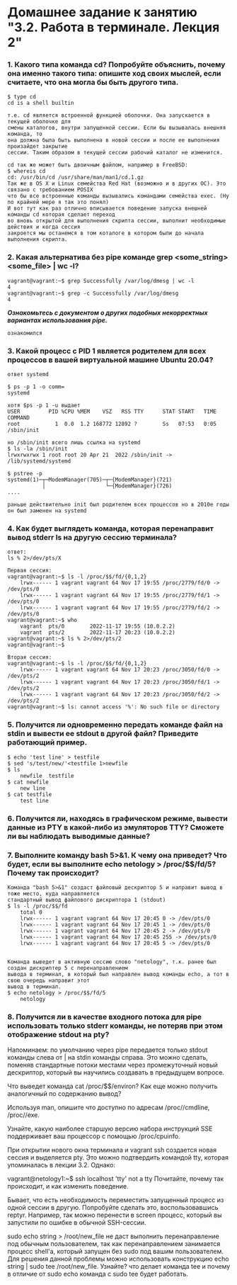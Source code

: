 # Домашнее задание к занятию "3.2. Работа в терминале. Лекция 2"

### 1. Какого типа команда cd? Попробуйте объяснить, почему она именно такого типа: опишите ход своих мыслей, если считаете, что она могла бы быть другого типа.

    $ type cd
    cd is a shell builtin 

    т.е. cd является встроенной функцией оболочки. Она запускается в текущей оболочке для 
    смены каталогов, внутри запущенной сессии. Если бы вызывалась внешняя команда, то 
    она должна была быть выполнена в новой сессии и после ее выполнения произайдет закрытие
    сессии. Таким образом в текущей сессии рабочий каталог не изменится. 

    cd так же может быть двоичным файлом, например в FreeBSD:
    $ whereis cd
    cd: /usr/bin/cd /usr/share/man/man1/cd.1.gz
    Так же в OS X и Linux семейства Red Hat (возможно и в других ОС). Это связано с требованием POSIX
    что бы все встроенные команды вызывались командами семейства exec. (Ну по крайней мере я так это понял)
    И вот тут как раз отлично вписывается поведение запуска внешней команды cd которая сделает переход
    во вновь открытой для выполнения скрипта сессии, выполнит необходимые действия и когда сессия 
    закроется мы останемся в том коталоге в котором были до начала выполнения скрипта.



### 2. Какая альтернатива без pipe команде grep <some_string> <some_file> | wc -l?

    vagrant@vagrant:~$ grep Successfully /var/log/dmesg | wc -l
    4
    vagrant@vagrant:~$ grep -c Successfully /var/log/dmesg 
    4

***Ознакомьтесь с документом о других подобных некорректных вариантах использования pipe.***
    
    ознакомился

### 3. Какой процесс с PID 1 является родителем для всех процессов в вашей виртуальной машине Ubuntu 20.04?

    ответ systemd
    
    $ ps -p 1 -o comm=
    systemd

    хотя $ps -p 1 -u выдает
    USER         PID %CPU %MEM    VSZ   RSS TTY      STAT START   TIME COMMAND
    root           1  0.0  1.2 168772 12892 ?        Ss   07:53   0:05 /sbin/init
    
    но /sbin/init всего лишь ссылка на systemd
    $ ls -la /sbin/init 
    lrwxrwxrwx 1 root root 20 Apr 21  2022 /sbin/init -> /lib/systemd/systemd

    $ pstree -p
    systemd(1)─┬─ModemManager(705)─┬─{ModemManager}(721)
               │                   └─{ModemManager}(726)
    ....

    раньше действительно init был родителем всех процессов но в 2010е годы он был заменен на systemd

    

### 4. Как будет выглядеть команда, которая перенаправит вывод stderr ls на другую сессию терминала?

    ответ:
    ls % 2>/dev/pts/X

    Первая сессия:
    vagrant@vagrant:~$ ls -l /proc/$$/fd/{0,1,2}
        lrwx------ 1 vagrant vagrant 64 Nov 17 19:55 /proc/2779/fd/0 -> /dev/pts/0
        lrwx------ 1 vagrant vagrant 64 Nov 17 19:55 /proc/2779/fd/1 -> /dev/pts/0
        lrwx------ 1 vagrant vagrant 64 Nov 17 19:55 /proc/2779/fd/2 -> /dev/pts/0
    vagrant@vagrant:~$ who
        vagrant  pts/0        2022-11-17 19:55 (10.0.2.2)
        vagrant  pts/2        2022-11-17 20:23 (10.0.2.2)
    vagrant@vagrant:~$ ls % 2>/dev/pts/2
    vagrant@vagrant:~$ 

    Вторая сессия:
    vagrant@vagrant:~$ ls -l /proc/$$/fd/{0,1,2}
        lrwx------ 1 vagrant vagrant 64 Nov 17 20:23 /proc/3050/fd/0 -> /dev/pts/2
        lrwx------ 1 vagrant vagrant 64 Nov 17 20:23 /proc/3050/fd/1 -> /dev/pts/2
        lrwx------ 1 vagrant vagrant 64 Nov 17 20:23 /proc/3050/fd/2 -> /dev/pts/2
    vagrant@vagrant:~$ ls: cannot access '%': No such file or directory


    


### 5. Получится ли одновременно передать команде файл на stdin и вывести ее stdout в другой файл? Приведите работающий пример.

    $ echo 'test line' > testfile
    $ sed 's/test/new/'<testfile 1>newfile
    $ ls
        newfile  testfile
    $ cat newfile 
        new line
    $ cat testfile 
        test line

 

### 6. Получится ли, находясь в графическом режиме, вывести данные из PTY в какой-либо из эмуляторов TTY? Сможете ли вы наблюдать выводимые данные?

### 7. Выполните команду bash 5>&1. К чему она приведет? Что будет, если вы выполните echo netology > /proc/$$/fd/5? Почему так происходит?

    Команда "bash 5>&1" создаст файловый дескриптор 5 и направит вывод в тоже место, куда направляется
    стандартный вывод файлового дискриптора 1 (stdout)
    $ ls -l /proc/$$/fd
        total 0
        lrwx------ 1 vagrant vagrant 64 Nov 17 20:45 0 -> /dev/pts/0
        lrwx------ 1 vagrant vagrant 64 Nov 17 20:45 1 -> /dev/pts/0
        lrwx------ 1 vagrant vagrant 64 Nov 17 20:45 2 -> /dev/pts/0
        lrwx------ 1 vagrant vagrant 64 Nov 17 20:45 255 -> /dev/pts/0
        lrwx------ 1 vagrant vagrant 64 Nov 17 20:45 5 -> /dev/pts/0


    Команда выведет в активную сессию слово "netology", т.к. ранее был создан дискриптер 5 с перенаправлением
    вывода в терминал, в который был направлен вывод команды echo, а тот в свою очередь направит этот 
    вывод в терминал.
    $ echo netology > /proc/$$/fd/5
        netology



### 8. Получится ли в качестве входного потока для pipe использовать только stderr команды, не потеряв при этом отображение stdout на pty?
Напоминаем: по умолчанию через pipe передается только stdout команды слева от | на stdin команды справа. Это можно сделать, поменяв стандартные потоки местами через промежуточный новый дескриптор, который вы научились создавать в предыдущем вопросе.

Что выведет команда cat /proc/$$/environ? Как еще можно получить аналогичный по содержанию вывод?

Используя man, опишите что доступно по адресам /proc/<PID>/cmdline, /proc/<PID>/exe.

Узнайте, какую наиболее старшую версию набора инструкций SSE поддерживает ваш процессор с помощью /proc/cpuinfo.

При открытии нового окна терминала и vagrant ssh создается новая сессия и выделяется pty.
Это можно подтвердить командой tty, которая упоминалась в лекции 3.2.
Однако:

vagrant@netology1:~$ ssh localhost 'tty'
not a tty
Почитайте, почему так происходит, и как изменить поведение.

Бывает, что есть необходимость переместить запущенный процесс из одной сессии в другую. Попробуйте сделать это, воспользовавшись reptyr. Например, так можно перенести в screen процесс, который вы запустили по ошибке в обычной SSH-сессии.

sudo echo string > /root/new_file не даст выполнить перенаправление под обычным пользователем, так как перенаправлением занимается процесс shell'а, который запущен без sudo под вашим пользователем. Для решения данной проблемы можно использовать конструкцию echo string | sudo tee /root/new_file. Узнайте? что делает команда tee и почему в отличие от sudo echo команда с sudo tee будет работать.
